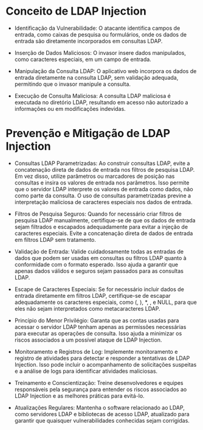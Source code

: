 # Conceito de LDAP Injection

- Identificação da Vulnerabilidade: O atacante identifica campos de entrada, como caixas de pesquisa ou formulários, onde os dados de entrada são diretamente incorporados em consultas LDAP.

- Inserção de Dados Maliciosos: O invasor insere dados manipulados, como caracteres especiais, em um campo de entrada.

- Manipulação da Consulta LDAP: O aplicativo web incorpora os dados de entrada diretamente na consulta LDAP, sem validação adequada, permitindo que o invasor manipule a consulta.

- Execução de Consulta Maliciosa: A consulta LDAP maliciosa é executada no diretório LDAP, resultando em acesso não autorizado a informações ou em modificações indevidas.


# Prevenção e Mitigação de LDAP Injection

- Consultas LDAP Parametrizadas: Ao construir consultas LDAP, evite a concatenação direta de dados de entrada nos filtros de pesquisa LDAP. Em vez disso, utilize parâmetros ou marcadores de posição nas consultas e insira os valores de entrada nos parâmetros. Isso permite que o servidor LDAP interprete os valores de entrada como dados, não como parte da consulta. O uso de consultas parametrizadas previne a interpretação maliciosa de caracteres especiais nos dados de entrada.

- Filtros de Pesquisa Seguros: Quando for necessário criar filtros de pesquisa LDAP manualmente, certifique-se de que os dados de entrada sejam filtrados e escapados adequadamente para evitar a injeção de caracteres especiais. Evite a concatenação direta de dados de entrada em filtros LDAP sem tratamento.

- Validação de Entrada: Valide cuidadosamente todas as entradas de dados que podem ser usadas em consultas ou filtros LDAP quanto à conformidade com o formato esperado. Isso ajuda a garantir que apenas dados válidos e seguros sejam passados para as consultas LDAP.

- Escape de Caracteres Especiais: Se for necessário incluir dados de entrada diretamente em filtros LDAP, certifique-se de escapar adequadamente os caracteres especiais, como (, ), *, \, e NULL, para que eles não sejam interpretados como metacaracteres LDAP.

- Princípio do Menor Privilégio: Garanta que as contas usadas para acessar o servidor LDAP tenham apenas as permissões necessárias para executar as operações de consulta. Isso ajuda a minimizar os riscos associados a um possível ataque de LDAP Injection.

- Monitoramento e Registros de Log: Implemente monitoramento e registro de atividades para detectar e responder a tentativas de LDAP Injection. Isso pode incluir o acompanhamento de solicitações suspeitas e a análise de logs para identificar atividades maliciosas.

- Treinamento e Conscientização: Treine desenvolvedores e equipes responsáveis pela segurança para entender os riscos associados ao LDAP Injection e as melhores práticas para evitá-lo.

- Atualizações Regulares: Mantenha o software relacionado ao LDAP, como servidores LDAP e bibliotecas de acesso LDAP, atualizado para garantir que quaisquer vulnerabilidades conhecidas sejam corrigidas.

